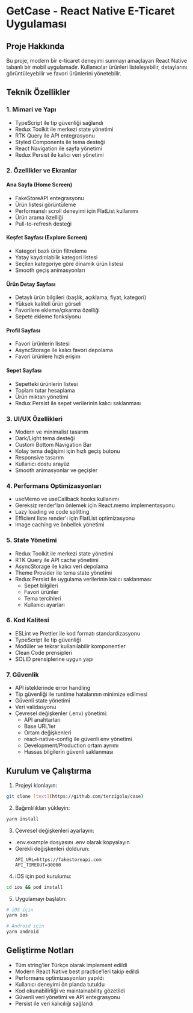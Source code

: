 # GetCase - React Native E-Ticaret Uygulaması

## Proje Hakkında
Bu proje, modern bir e-ticaret deneyimi sunmayı amaçlayan React Native tabanlı bir mobil uygulamadır. Kullanıcılar ürünleri listeleyebilir, detaylarını görüntüleyebilir ve favori ürünlerini yönetebilir.

## Teknik Özellikler

### 1. Mimari ve Yapı
- TypeScript ile tip güvenliği sağlandı
- Redux Toolkit ile merkezi state yönetimi
- RTK Query ile API entegrasyonu
- Styled Components ile tema desteği
- React Navigation ile sayfa yönetimi
- Redux Persist ile kalıcı veri yönetimi

### 2. Özellikler ve Ekranlar

#### Ana Sayfa (Home Screen)
- FakeStoreAPI entegrasyonu
- Ürün listesi görüntüleme
- Performanslı scroll deneyimi için FlatList kullanımı
- Ürün arama özelliği
- Pull-to-refresh desteği

#### Keşfet Sayfası (Explore Screen)
- Kategori bazlı ürün filtreleme
- Yatay kaydırılabilir kategori listesi
- Seçilen kategoriye göre dinamik ürün listesi
- Smooth geçiş animasyonları

#### Ürün Detay Sayfası
- Detaylı ürün bilgileri (başlık, açıklama, fiyat, kategori)
- Yüksek kaliteli ürün görseli
- Favorilere ekleme/çıkarma özelliği
- Sepete ekleme fonksiyonu

#### Profil Sayfası
- Favori ürünlerin listesi
- AsyncStorage ile kalıcı favori depolama
- Favori ürünlere hızlı erişim

#### Sepet Sayfası
- Sepetteki ürünlerin listesi
- Toplam tutar hesaplama
- Ürün miktarı yönetimi
- Redux Persist ile sepet verilerinin kalıcı saklanması

### 3. UI/UX Özellikleri
- Modern ve minimalist tasarım
- Dark/Light tema desteği
- Custom Bottom Navigation Bar
- Kolay tema değişimi için hızlı geçiş butonu
- Responsive tasarım
- Kullanıcı dostu arayüz
- Smooth animasyonlar ve geçişler

### 4. Performans Optimizasyonları
- useMemo ve useCallback hooks kullanımı
- Gereksiz render'ları önlemek için React.memo implementasyonu
- Lazy loading ve code splitting
- Efficient liste render'ı için FlatList optimizasyonu
- Image caching ve önbellek yönetimi

### 5. State Yönetimi
- Redux Toolkit ile merkezi state yönetimi
- RTK Query ile API cache yönetimi
- AsyncStorage ile kalıcı veri depolama
- Theme Provider ile tema state yönetimi
- Redux Persist ile uygulama verilerinin kalıcı saklanması:
  - Sepet bilgileri
  - Favori ürünler
  - Tema tercihleri
  - Kullanıcı ayarları

### 6. Kod Kalitesi
- ESLint ve Prettier ile kod formatı standardizasyonu
- TypeScript ile tip güvenliği
- Modüler ve tekrar kullanılabilir komponentler
- Clean Code prensipleri
- SOLID prensiplerine uygun yapı

### 7. Güvenlik
- API isteklerinde error handling
- Tip güvenliği ile runtime hatalarının minimize edilmesi
- Güvenli state yönetimi
- Veri validasyonu
- Çevresel değişkenler (.env) yönetimi:
  - API anahtarları
  - Base URL'ler
  - Ortam değişkenleri
  - react-native-config ile güvenli env yönetimi
  - Development/Production ortam ayrımı
  - Hassas bilgilerin güvenli saklanması

## Kurulum ve Çalıştırma

1. Projeyi klonlayın:
```bash
git clone [text](https://github.com/terzigolu/case)
```

2. Bağımlılıkları yükleyin:
```bash
yarn install
```

3. Çevresel değişkenleri ayarlayın:
- .env.example dosyasını .env olarak kopyalayın
- Gerekli değişkenleri doldurun:
  ```
  API_URL=https://fakestoreapi.com
  API_TIMEOUT=30000
  ```

4. iOS için pod kurulumu:
```bash
cd ios && pod install
```

5. Uygulamayı başlatın:
```bash
# iOS için
yarn ios

# Android için
yarn android
```

## Geliştirme Notları
- Tüm string'ler Türkçe olarak implement edildi
- Modern React Native best practice'leri takip edildi
- Performans optimizasyonları yapıldı
- Kullanıcı deneyimi ön planda tutuldu
- Kod okunabilirliği ve maintainability gözetildi
- Güvenli veri yönetimi ve API entegrasyonu
- Persist ile veri kalıcılığı sağlandı
